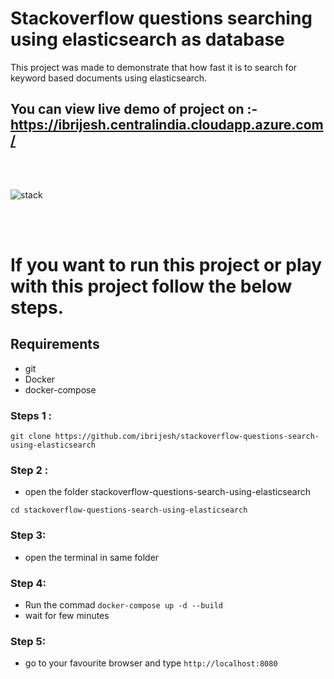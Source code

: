 # Stackoverflow questions searching using elasticsearch as database

This project was made to demonstrate that how fast it is to search for keyword based documents using elasticsearch.

## You can view live demo of project  on :- https://ibrijesh.centralindia.cloudapp.azure.com/

<br>
<br>


![stack](https://user-images.githubusercontent.com/41025295/126439945-7e4a5c3b-776e-4c1b-adec-81237f9b630b.gif)

<br>
<br>


# If you want to run this project or play with this project follow the below steps.

## Requirements

- git
- Docker
- docker-compose

### Steps 1 :
```
git clone https://github.com/ibrijesh/stackoverflow-questions-search-using-elasticsearch

```

### Step 2 :
- open the folder stackoverflow-questions-search-using-elasticsearch 
``` 
cd stackoverflow-questions-search-using-elasticsearch

```

### Step 3: 
- open the terminal in same folder

### Step 4:
- Run the commad
``` docker-compose up -d --build    ```  
- wait for few minutes

### Step 5:
- go to your favourite browser and  type
```http://localhost:8080 ```




